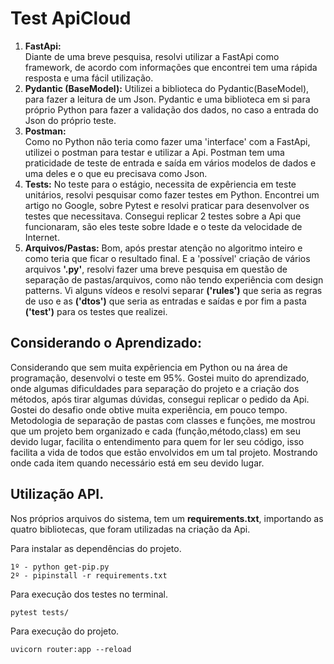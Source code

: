 # **Test ApiCloud**

1. **FastApi:**  
   Diante de uma breve pesquisa, resolvi utilizar a FastApi como framework, de acordo com informações que encontrei tem
   uma rápida resposta e uma fácil utilização.
2. **Pydantic (BaseModel):**
   Utilizei a biblioteca do Pydantic(BaseModel), para fazer a leitura de um Json. Pydantic e uma biblioteca em si para
   próprio Python para fazer a validação dos dados, no caso a entrada do Json do próprio teste.
3. **Postman:**    
   Como no Python não teria como fazer uma 'interface' com a FastApi, utilizei o postman para testar e utilizar a Api.
   Postman tem uma praticidade de teste de entrada e saída em vários modelos de dados e uma deles e o que eu precisava
   como Json.
4. **Tests:**
   No teste para o estágio, necessita de expêriencia em teste unitários, resolvi pesquisar como fazer testes em Python.
   Encontrei um artigo no Google, sobre Pytest e resolvi praticar para desenvolver os testes que necessitava. Consegui
   replicar 2 testes sobre a Api que funcionaram, são eles teste sobre Idade e o teste da velocidade de Internet.
5. **Arquivos/Pastas:**
   Bom, após prestar atenção no algoritmo inteiro e como teria que ficar o resultado final. E a 'possível' criação de
   vários arquivos **'.py'**, resolvi fazer uma breve pesquisa em questão de separação de pastas/arquivos, como não
   tendo experiência com design patterns. Vi alguns vídeos e resolvi separar **('rules')** que seria as regras de uso e
   as **('dtos')** que seria as entradas e saídas e por fim a pasta **('test')** para os testes que realizei.

## Considerando o Aprendizado:

Considerando que sem muita expêriencia em Python ou na área de programação, desenvolvi o teste em 95%. Gostei muito do
aprendizado, onde algumas dificuldades para separação do projeto e a criação dos métodos, após tirar algumas dúvidas,
consegui replicar o pedido da Api. Gostei do desafio onde obtive muita experiência, em pouco tempo. Metodologia de
separação de pastas com classes e funções, me mostrou que um projeto bem organizado e cada (função,método,class) em seu
devido lugar, facilita o entendimento para quem for ler seu código, isso facilita a vida de todos que estão envolvidos
em um tal projeto. Mostrando onde cada item quando necessário está em seu devido lugar.

## Utilização API.

Nos próprios arquivos do sistema, tem um **requirements.txt**, importando as quatro bibliotecas, que foram utilizadas na
criação da Api.

Para instalar as dependências do projeto.

```
1º - python get-pip.py
2º - pipinstall -r requirements.txt 
```

Para execução dos testes no terminal.

```
pytest tests/
```    

Para execução do projeto.

```
uvicorn router:app --reload
```

